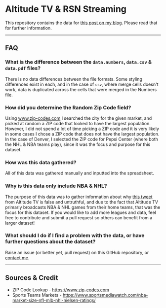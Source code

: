 # Altitude TV & RSN Streaming

This repository contains the data for [this post on my blog](https://charlie.fish/altitude-tv-rsn-streaming/). Please read that for further information.

---

## FAQ

### What is the difference between the `data.numbers`, `data.csv` & `data.pdf` files?

There is no data differences between the file formats. Some styling differences exist in each, and in the case of `csv`, where merge cells doesn't work, data is duplicated across the cells that were merged in the Numbers file.

### How did you determine the Random Zip Code field?

Using www.zip-codes.com I searched the city for the given market, and picked at random a ZIP code that looked to have the largest population. However, I did not spend a lot of time picking a ZIP code and it is very likely in some cases I chose a ZIP code that does not have the largest population. In the case of Denver, I selected the ZIP code for Pepsi Center (where both the NHL & NBA teams play), since it was the focus and purpose for this dataset.

### How was this data gathered?

All of this data was gathered manually and inputted into the spreadsheet.

### Why is this data only include NBA & NHL?

The purpose of this data was to gather information about why [this tweet](https://twitter.com/AltitudeTV/status/1207360118003621888?s=20) from Altitude TV is false and untruthful, and due to the fact that Altitude TV primarly broadcasts NBA & NHL games from their home teams, that was the focus for this dataset. If you would like to add more leagues and data, feel free to contribute and submit a pull request so others can benefit from a larger dataset!

### What should I do if I find a problem with the data, or have further questions about the dataset?

Raise an issue (or better yet, pull request) on this GitHub repository, or [contact me](https://charlie.fish/contact).

---

## Sources & Credit

- ZIP Code Lookup - https://www.zip-codes.com
- Sports Teams Markets - https://www.sportsmediawatch.com/nba-market-size-nfl-mlb-nhl-nielsen-ratings/
